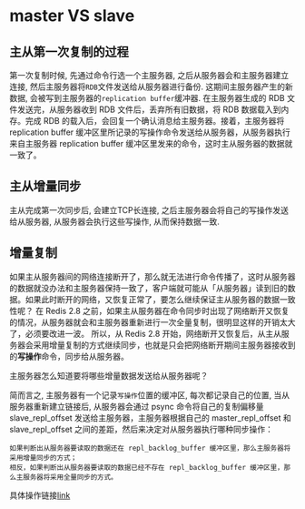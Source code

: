 # master VS slave

## 主从第一次复制的过程

第一次复制时候, 先通过命令行选一个主服务器, 之后从服务器会和主服务器建立连接, 然后主服务器将`RDB`文件发送给从服务器进行备份. 这期间主服务器产生的新数据, 会被写到主服务器的`replication buffer`缓冲器. 在主服务器生成的 RDB 文件发送完，从服务器收到 RDB 文件后，丢弃所有旧数据，将 RDB 数据载入到内存。完成 RDB 的载入后，会回复一个确认消息给主服务器。接着，主服务器将 replication buffer 缓冲区里所记录的写操作命令发送给从服务器，从服务器执行来自主服务器 replication buffer 缓冲区里发来的命令，这时主从服务器的数据就一致了。

## 主从增量同步

主从完成第一次同步后, 会建立TCP长连接, 之后主服务器会将自己的写操作发送给从服务器, 从服务器会执行这些写操作, 从而保持数据一致.

## 增量复制

如果主从服务器间的网络连接断开了，那么就无法进行命令传播了，这时从服务器的数据就没办法和主服务器保持一致了，客户端就可能从「从服务器」读到旧的数据。如果此时断开的网络，又恢复正常了，要怎么继续保证主从服务器的数据一致性呢？
在 Redis 2.8 之前，如果主从服务器在命令同步时出现了网络断开又恢复的情况，从服务器就会和主服务器重新进行一次全量复制，很明显这样的开销太大了，必须要改进一波。
所以，从 Redis 2.8 开始，网络断开又恢复后，从主从服务器会采用增量复制的方式继续同步，也就是只会把网络断开期间主服务器接收到的**写操作**命令，同步给从服务器。

主服务器怎么知道要将哪些增量数据发送给从服务器呢？

简而言之, 主服务器有一个记录`写操作`位置的缓冲区, 每次都记录自己的位置, 当从服务器重新建立链接后, 从服务器会通过 psync 命令将自己的复制偏移量 slave_repl_offset 发送给主服务器，主服务器根据自己的 master_repl_offset 和 slave_repl_offset 之间的差距，然后来决定对从服务器执行哪种同步操作：

    如果判断出从服务器要读取的数据还在 repl_backlog_buffer 缓冲区里，那么主服务器将采用增量同步的方式；
    相反，如果判断出从服务器要读取的数据已经不存在 repl_backlog_buffer 缓冲区里，那么主服务器将采用全量同步的方式。
具体操作链接[link](https://www.xiaolincoding.com/redis/cluster/master_slave_replication.html#%E5%A2%9E%E9%87%8F%E5%A4%8D%E5%88%B6)